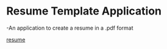 # Resume Template Application

-An application to create a resume in a .pdf format 

[resume](./img/img.png)


